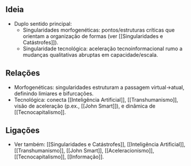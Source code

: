 
## Ideia
- Duplo sentido principal:
  - Singularidades morfogenéticas: pontos/estruturas críticas que orientam a organização de formas (ver [[Singularidades e Catástrofes]]).
  - Singularidade tecnológica: aceleração tecnoinformacional rumo a mudanças qualitativas abruptas em capacidade/escala.

## Relações
- Morfogenéticas: singularidades estruturam a passagem virtual→atual, definindo limiares e bifurcações.
- Tecnológica: conecta [[Inteligência Artificial]], [[Transhumanismo]], visão de aceleração (p.ex., [[John Smart]]), e dinâmica de [[Tecnocapitalismo]].

## Ligações
- Ver também: [[Singularidades e Catástrofes]], [[Inteligência Artificial]], [[Transhumanismo]], [[John Smart]], [[Aceleracionismo]], [[Tecnocapitalismo]], [[Informação]].
